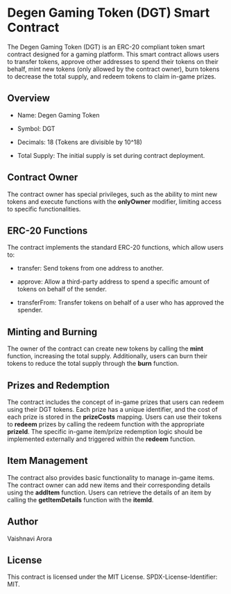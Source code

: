 # Degen Gaming Token (DGT) Smart Contract
The Degen Gaming Token (DGT) is an ERC-20 compliant token smart contract designed for a gaming platform. This smart contract allows users to transfer tokens, approve other addresses to spend their tokens on their behalf, mint new tokens (only allowed by the contract owner), burn tokens to decrease the total supply, and redeem tokens to claim in-game prizes.

## Overview
* Name: Degen Gaming Token
+ Symbol: DGT
- Decimals: 18 (Tokens are divisible by 10^18)
* Total Supply: The initial supply is set during contract deployment.
## Contract Owner
The contract owner has special privileges, such as the ability to mint new tokens and execute functions with the **onlyOwner** modifier, limiting access to specific functionalities.

## ERC-20 Functions
The contract implements the standard ERC-20 functions, which allow users to:

* transfer: Send tokens from one address to another.
+ approve: Allow a third-party address to spend a specific amount of tokens on behalf of the sender.
- transferFrom: Transfer tokens on behalf of a user who has approved the spender.

## Minting and Burning
The owner of the contract can create new tokens by calling the **mint** function, increasing the total supply. Additionally, users can burn their tokens to reduce the total supply through the **burn** function.

## Prizes and Redemption
The contract includes the concept of in-game prizes that users can redeem using their DGT tokens. Each prize has a unique identifier, and the cost of each prize is stored in the **prizeCosts** mapping. Users can use their tokens to **redeem** prizes by calling the redeem function with the appropriate **prizeId**. The specific in-game item/prize redemption logic should be implemented externally and triggered within the **redeem** function.

## Item Management
The contract also provides basic functionality to manage in-game items. The contract owner can add new items and their corresponding details using the **addItem** function. Users can retrieve the details of an item by calling the **getItemDetails** function with the **itemId**.

## Author
Vaishnavi Arora

## License
This contract is licensed under the MIT License. SPDX-License-Identifier: MIT.





